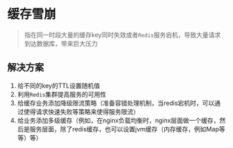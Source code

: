 # 缓存雪崩

> 指在同一时段大量的缓存key同时失效或者`Redis`服务宕机，导致大量请求到达数据库，带来巨大压力

## 解决方案

1. 给不同的key的TTL设置随机值
2. 利用`Redis`集群提高服务的可用性
3. 给缓存业务添加降级限流策略（准备容错处理机制，当redis宕机时，可以通过使得请求快速失败等策略来使得服务限流）
4. 给业务添加多级缓存（例如，在nginx负载均衡时，nginx层面做一个缓存，然后是服务层面，除了redis缓存，也可以设置jvm缓存（内存缓存，例如Map等等）等）